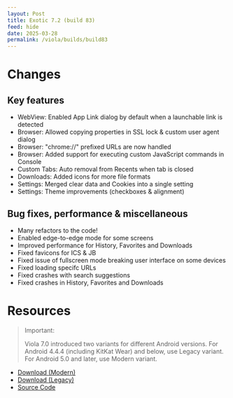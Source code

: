 ```yaml
---
layout: Post
title: Exotic 7.2 (build 83)
feed: hide
date: 2025-03-28
permalink: /viola/builds/build83
---
```


# Changes
## Key features
- WebView: Enabled App Link dialog by default when a launchable link is detected
- Browser: Allowed copying properties in SSL lock & custom user agent dialog
- Browser: "chrome://" prefixed URLs are now handled
- Browser: Added support for executing custom JavaScript commands in Console
- Custom Tabs: Auto removal from Recents when tab is closed
- Downloads: Added icons for more file formats
- Settings: Merged clear data and Cookies into a single setting
- Settings: Theme improvements (checkboxes & alignment)

## Bug fixes, performance & miscellaneous
- Many refactors to the code!
- Enabled edge-to-edge mode for some screens
- Improved performance for History, Favorites and Downloads
- Fixed favicons for ICS & JB
- Fixed issue of fullscreen mode breaking user interface on some devices
- Fixed loading specifc URLs
- Fixed crashes with search suggestions
- Fixed crashes in History, Favorites and Downloads

# Resources
> Important:
> 
> Viola 7.0 introduced two variants for different Android versions.
> For Android 4.4.4 (including KitKat Wear) and below, use Legacy variant.
> For Android 5.0 and later, use Modern variant.

- [Download (Modern)](https://codeberg.org/TipzTeam/viola/releases/download/7.2/app-modern-release.apk)
- [Download (Legacy)](https://codeberg.org/TipzTeam/viola/releases/download/7.2/app-legacy-release.apk)
- [Source Code](https://codeberg.org/TipzTeam/viola/src/tag/7.2)
